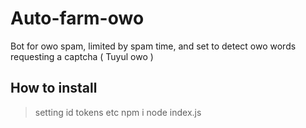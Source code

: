 # Auto-farm-owo
Bot for owo spam, limited by spam time, and set to detect owo words requesting a captcha ( Tuyul owo )

## How to install

> setting id tokens etc
> npm i
> node index.js
